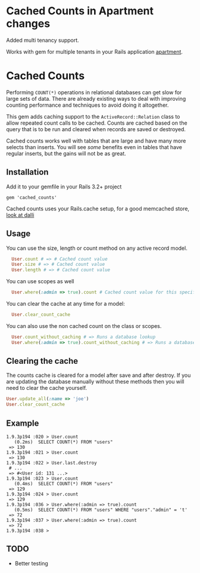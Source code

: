 # Cached Counts in Apartment changes
Added multi tenancy support.

Works with gem for multiple tenants in your Rails application [apartment](https://github.com/influitive/apartment).


# Cached Counts
Performing `COUNT(*)` operations in relational databases can get slow for large sets of data. There are already existing ways to deal with improving counting performance and techniques to avoid doing it altogether.

This gem adds caching support to the `ActiveRecord::Relation` class to allow repeated count calls to be cached. Counts are cached based on the query that is to be run and cleared when records are saved or destroyed.

Cached counts works well with tables that are large and have many more selects than inserts. You will see *some* benefits even in tables that have regular inserts, but the gains will not be as great.



## Installation

Add it to your gemfile in your Rails 3.2+ project

    gem 'cached_counts'

Cached counts uses your Rails.cache setup, for a good memcached store, [look at dalli](https://github.com/mperham/dalli)

## Usage

You can use the size, length or count method on any active record model.

```ruby
  User.count # => # Cached count value
  User.size # => # Cached count value
  User.length # => # Cached count value
```

You can use scopes as well

```ruby
  User.where(:admin => true).count # Cached count value for this specific query
```

You can clear the cache at any time for a model:

```ruby
  User.clear_count_cache
```

You can also use the non cached count on the class or scopes.

```ruby
  User.count_without_caching # => Runs a database lookup
  User.where(:admin => true).count_without_caching # => Runs a database lookup
```

## Clearing the cache

The counts cache is cleared for a model after save and after destroy.
If you are updating the database manually without these methods then you will need to clear the cache yourself.

```ruby
User.update_all(:name => 'joe')
User.clear_count_cache
```

## Example

```
1.9.3p194 :020 > User.count
   (0.2ms)  SELECT COUNT(*) FROM "users"
 => 130 
1.9.3p194 :021 > User.count
 => 130
1.9.3p194 :022 > User.last.destroy
 # ...
 => #<User id: 131 ...>
1.9.3p194 :023 > User.count
   (0.4ms)  SELECT COUNT(*) FROM "users"
 => 129
1.9.3p194 :024 > User.count
 => 129
1.9.3p194 :036 > User.where(:admin => true).count
   (0.5ms)  SELECT COUNT(*) FROM "users" WHERE "users"."admin" = 't'
 => 72
1.9.3p194 :037 > User.where(:admin => true).count
 => 72
1.9.3p194 :038 >
```

## TODO
 - Better testing

